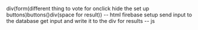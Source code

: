div(form(different thing to vote for onclick hide the set up buttons)buttons()div(space for result)) -- html
firebase setup
send input to the database
get input and write it to the div for results -- js